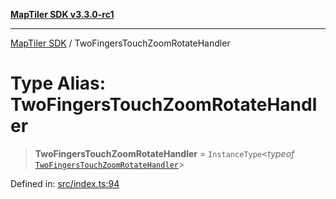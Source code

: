 [**MapTiler SDK v3.3.0-rc1**](../README.md)

***

[MapTiler SDK](../README.md) / TwoFingersTouchZoomRotateHandler

# Type Alias: TwoFingersTouchZoomRotateHandler

> **TwoFingersTouchZoomRotateHandler** = `InstanceType`\<*typeof* [`TwoFingersTouchZoomRotateHandler`](../variables/TwoFingersTouchZoomRotateHandler.md)\>

Defined in: [src/index.ts:94](https://github.com/maptiler/maptiler-sdk-js/blob/d9cb958ebf063ecde2f6f583eb172e5a83460e6a/src/index.ts#L94)
